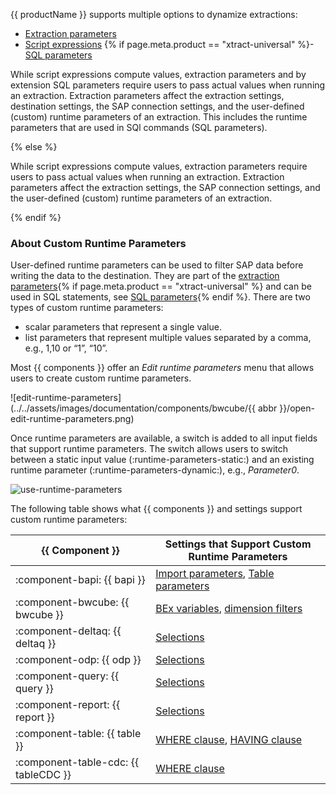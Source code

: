 
{{ productName }} supports multiple options to dynamize extractions:

- [Extraction parameters](extraction-parameters.md)
- [Script expressions](script-expressions.md)
{% if page.meta.product == "xtract-universal" %}- [SQL parameters](sql-parameters.md) 

While script expressions compute values, extraction parameters and by extension SQL parameters require users to pass actual values when running an extraction.
Extraction parameters affect the extraction settings, destination settings, the SAP connection settings, and the user-defined (custom) runtime parameters of an extraction. 
This includes the runtime parameters that are used in SQl commands (SQL parameters).

{% else %}

While script expressions compute values, extraction parameters require users to pass actual values when running an extraction.
Extraction parameters affect the extraction settings, the SAP connection settings, and the user-defined (custom) runtime parameters of an extraction. 

{% endif %}

### About Custom Runtime Parameters

User-defined runtime parameters can be used to filter SAP data before writing the data to the destination.
They are part of the [extraction parameters](extraction-parameters.md/#custom){% if page.meta.product == "xtract-universal" %} and can be used in SQL statements, see [SQL parameters](sql-parameters.md){% endif %}.
There are two types of custom runtime parameters:

- scalar parameters that represent a single value.
- list parameters that represent multiple values separated by a comma, e.g., 1,10 or “1”, “10”.

Most {{ components }} offer an *Edit runtime parameters* menu that allows users to create custom runtime parameters.

![edit-runtime-parameters](../../assets/images/documentation/components/bwcube/{{ abbr }}/open-edit-runtime-parameters.png)

Once runtime parameters are available, a switch is added to all input fields that support runtime parameters.
The switch allows users to switch between a static input value (:runtime-parameters-static:) and an existing runtime parameter (:runtime-parameters-dynamic:), e.g., *Parameter0*.

![use-runtime-parameters](../../assets/images/documentation/components/runtime-parameters/runtime-parameters-in-selections.png)

The following table shows what {{ components }} and settings support custom runtime parameters:

| {{ Component }} |  Settings that Support Custom Runtime Parameters | 
|----------|-------------|
| :component-bapi: {{ bapi }} | [Import parameters](../bapi/input-and-output.md/#import-parameters), [Table parameters](../bapi/input-and-output.md/#table-parameters) |  
| :component-bwcube: {{ bwcube }} | [BEx variables](../bwcube/variables-and-filters.md/#edit-variables), [dimension filters](../bwcube/variables-and-filters.md/#set-dimension-filters)   |  
| :component-deltaq: {{ deltaq }}  | [Selections](../deltaq/selections.md/#edit-selections)    | 
| :component-odp: {{ odp }} | [Selections](../odp/selections.md/#edit-selections)   | 
| :component-query: {{ query }} | [Selections](../query/variants-and-selections.md/#edit-selections)  | 
| :component-report: {{ report }}  | [Selections](../report/variants-and-selections.md/#edit-selections)  | 
| :component-table: {{ table }}  | [WHERE clause](../table/where-clause.md), [HAVING clause](../table/having-clause.md) | 
| :component-table-cdc: {{ tableCDC }}  | [WHERE clause](../table-cdc/where-clause.md) | 